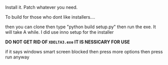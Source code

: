 Install it. Patch whatever you need.

To build for those who dont like installers....

then you can clone then type "python build setup.py" then run the exe. It will take A while. I did use inno setup for the installer

**DO NOT GET RID OF `XDELTA3.exe` IT IS NESSICARY FOR USE**

if it says windows smart screen blocked then press more options then press run anyway
